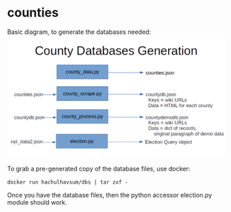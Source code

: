 # counties

Basic diagram, to generate the databases needed:
![Diagram](doc/diagram.png "Diagram")

To grab a pre-generated copy of the database files, use docker:

    docker run hachulhavsum/dbs | tar zxf -

Once you have the database files, then the python accessor election.py module should work.

